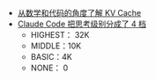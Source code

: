 - [从数学和代码的角度了解 KV Cache](https://datahonor.com/blog/2025/06/03/llm_kv_cache/#code)
- [Claude Code 把思考级别分成了 4 档](https://x.com/dotey/status/1948590261858168858)
	- HIGHEST： 32K
	- MIDDLE：10K
	- BASIC：4K
	- NONE： 0